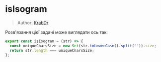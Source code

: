 # isIsogram

> Author: [KrabDr](https://github.com/KrabDr)

Розв'язання цієї задачі може виглядати ось так:

```js
export const isIsogram = (str) => {
  const uniqueCharsSize = new Set(str.toLowerCase().split('')).size;
  return str.length === uniqueCharsSize;
};
```
